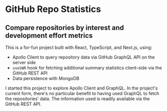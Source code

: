# GitHub Repo Statistics

## Compare repositories by interest and development effort metrics

This is a for-fun project built with React, TypeScript, and Next.js, using:

- Apollo Client to query repository data via GitHub GraphQL API on the server side
- `useSWR` hook for fetching additional summary statistics client-side via the GitHub REST API
- Data persistence with MongoDB

I started this project to explore Apollo Client and GraphQL. In the project's current form, there's no particular benefit to having used GraphQL to fetch the repositories' data. The information used is readily available via the GitHub REST API.
